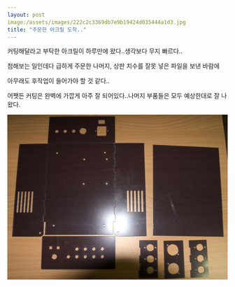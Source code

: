 ```yaml
---
layout: post
image:/assets/images/222c2c3369db7e9b19424d035444a1d3.jpg
title: "주문한 아크릴 도착.."
---
```


커팅해달라고 부탁한 아크릴이 하루만에 왔다..생각보다 무지 빠르다..

첨해보는 일인데다 급하게 주문한 나머지, 상판 치수를 잘못 넣은 파일을 보낸 바람에

아무래도 후작업이 들어가야 할 것 같다..

어쨋든 커팅은 완벽에 가깝게 아주 잘 되어있다..나머지 부품들은 모두 예상한대로 잘 나왔다.

![image](/assets/images/222c2c3369db7e9b19424d035444a1d3.jpg)

